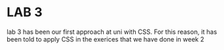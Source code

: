 # LAB 3

lab 3 has been our first approach at uni with CSS. 
For this reason, it has been told to apply CSS in the exerices that we have done in week 2

